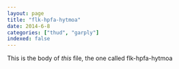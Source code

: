 ```yaml
---
layout: page
title: "flk-hpfa-hytmoa"
date: 2014-6-8
categories: ["thud", "garply"]
indexed: false
---
```

This is the body of _this_ file, the one called flk-hpfa-hytmoa
